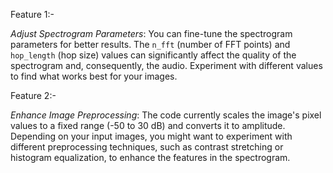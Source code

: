 Feature 1:- 

*Adjust Spectrogram Parameters*: You can fine-tune the spectrogram parameters for better results. The `n_fft` (number of FFT points) and `hop_length` (hop size) values can significantly affect the quality of the spectrogram and, consequently, the audio. Experiment with different values to find what works best for your images. 

Feature 2:- 

*Enhance Image Preprocessing*: The code currently scales the image's pixel values to a fixed range (-50 to 30 dB) and converts it to amplitude. Depending on your input images, you might want to experiment with different preprocessing techniques, such as contrast stretching or histogram equalization, to enhance the features in the spectrogram. 